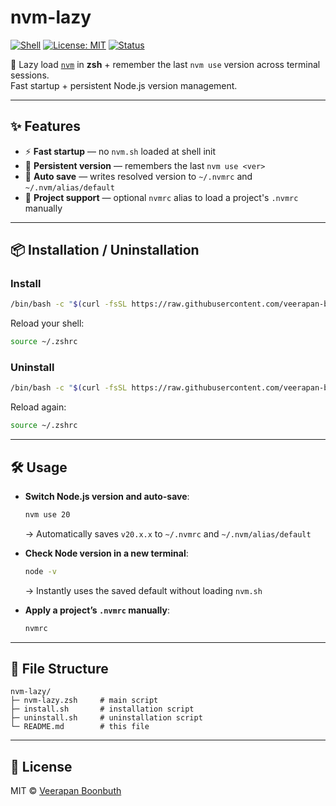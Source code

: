 # nvm-lazy

[![Shell](https://img.shields.io/badge/shell-zsh-green.svg)](https://www.zsh.org/)
[![License: MIT](https://img.shields.io/badge/license-MIT-blue.svg)](LICENSE)
[![Status](https://img.shields.io/badge/status-stable-success.svg)]()

🚀 Lazy load [`nvm`](https://github.com/nvm-sh/nvm) in **zsh** + remember the last `nvm use` version across terminal sessions.  
Fast startup + persistent Node.js version management.

---

## ✨ Features

- ⚡ **Fast startup** — no `nvm.sh` loaded at shell init  
- 💾 **Persistent version** — remembers the last `nvm use <ver>`  
- 🔄 **Auto save** — writes resolved version to `~/.nvmrc` and `~/.nvm/alias/default`  
- 📂 **Project support** — optional `nvmrc` alias to load a project's `.nvmrc` manually  

---

## 📦 Installation / Uninstallation

### Install
```bash
/bin/bash -c "$(curl -fsSL https://raw.githubusercontent.com/veerapan-boo/nvm-lazy/main/install.sh)"
```

Reload your shell:
```bash
source ~/.zshrc
```

### Uninstall
```bash
/bin/bash -c "$(curl -fsSL https://raw.githubusercontent.com/veerapan-boo/nvm-lazy/main/uninstall.sh)"
```

Reload again:
```bash
source ~/.zshrc
```

---

## 🛠 Usage

- **Switch Node.js version and auto-save**:
  ```bash
  nvm use 20
  ```
  → Automatically saves `v20.x.x` to `~/.nvmrc` and `~/.nvm/alias/default`

- **Check Node version in a new terminal**:
  ```bash
  node -v
  ```
  → Instantly uses the saved default without loading `nvm.sh`

- **Apply a project’s `.nvmrc` manually**:
  ```bash
  nvmrc
  ```

---

## 📂 File Structure

```
nvm-lazy/
├─ nvm-lazy.zsh     # main script
├─ install.sh       # installation script
├─ uninstall.sh     # uninstallation script
└─ README.md        # this file
```

---

## 📄 License

MIT © [Veerapan Boonbuth](https://github.com/veerapan-boo)
